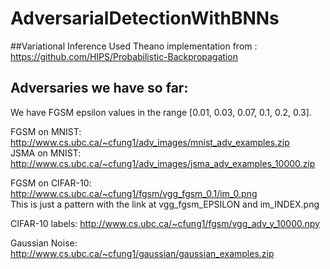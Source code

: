 # AdversarialDetectionWithBNNs


##Variational Inference
Used Theano implementation from : https://github.com/HIPS/Probabilistic-Backpropagation

## Adversaries we have so far:

We have FGSM epsilon values in the range [0.01, 0.03, 0.07, 0.1, 0.2, 0.3].

FGSM on MNIST: http://www.cs.ubc.ca/~cfung1/adv_images/mnist_adv_examples.zip  
JSMA on MNIST: http://www.cs.ubc.ca/~cfung1/adv_images/jsma_adv_examples_10000.zip  

FGSM on CIFAR-10: http://www.cs.ubc.ca/~cfung1/fgsm/vgg_fgsm_0.1/im_0.png  
This is just a pattern with the link at vgg_fgsm_EPSILON and im_INDEX.png  

CIFAR-10 labels: http://www.cs.ubc.ca/~cfung1/fgsm/vgg_adv_y_10000.npy  

Gaussian Noise: http://www.cs.ubc.ca/~cfung1/gaussian/gaussian_examples.zip  
